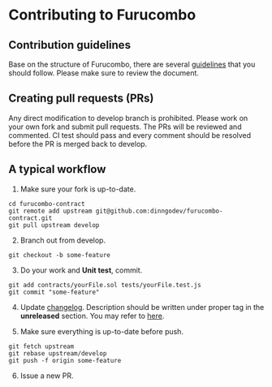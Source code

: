 # Contributing to Furucombo

## Contribution guidelines

Base on the structure of Furucombo, there are several [guidelines](GUIDELINES.md) that you should follow. Please make sure to review the document.

## Creating pull requests (PRs)

Any direct modification to develop branch is prohibited. Please work on your own fork and submit pull requests. The PRs will be reviewed and commented. CI test should pass and every comment should be resolved before the PR is merged back to develop.

## A typical workflow

1. Make sure your fork is up-to-date.

```
cd furucombo-contract
git remote add upstream git@github.com:dinngodev/furucombo-contract.git
git pull upstream develop
```

2. Branch out from develop.

```
git checkout -b some-feature
```

3. Do your work and **Unit test**, commit.

```
git add contracts/yourFile.sol tests/yourFile.test.js
git commit "some-feature"
```

4. Update [changelog](CHANGELOG.md). Description should be written under proper tag in the **unreleased** section. You may refer to [here](https://keepachangelog.com/en/1.0.0/).

5. Make sure everything is up-to-date before push.

```
git fetch upstream
git rebase upstream/develop
git push -f origin some-feature
```

6. Issue a new PR.
